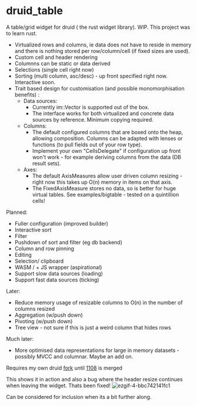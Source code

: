 # druid_table

A table/grid widget for druid ( the rust widget library). WIP.
This project was to learn rust.

* Virtualized rows and columns, ie data does not have to reside in memory and there is nothing stored per row/column/cell (if fixed sizes are used).
* Custom cell and header rendering
* Columnns can be static or data derived
* Selections (single cell right now)
* Sorting (multi column, asc/desc) - up front specified right now. Interactive soon.
* Trait based design for customisation (and possible monomorphisation benefits) :
    * Data sources:
        * Currently im::Vector is supported out of the box.
        * The interface works for both virtualized and concrete data sources by reference. Minimum copying required. 
    * Columns:
        * The default configured columns that are boxed onto the heap, allowing composition. Columns can be adapted with lenses or functions (to pull fields out of your row type). 
        * Implement your own "CellsDelegate" if configuration up front won't work - for example deriving columns from the data (DB result sets).
    * Axes: 
        * The default AxisMeasures allow user driven column resizing - right now this takes up O(n) memory in items on that axis. 
        * The FixedAxisMeasure stores no data, so is better for huge virtual tables. See examples/bigtable - tested on a quintillion cells!

Planned:
  * Fuller configuration (improved builder)
  * Interactive sort
  * Filter
  * Pushdown of sort and filter (eg db backend)
  * Column and row pinning
  * Editing
  * Selection/ clipboard
  * WASM / + JS wrapper (aspirational)
  * Support slow data sources (loading)
  * Support fast data sources (ticking)
  
Later: 
  * Reduce memory usage of resizable columns to O(n) in the number of columns resized
  * Aggregation (w/push down) 
  * Pivoting (w/push down)
  * Tree view - not sure if this is just a weird column that hides rows

Much later:
  * More optimised data representations for large in memory datasets - possibly MVCC and columnar. Maybe an add on.

Requires my own druid [fork](https://github.com/rjwittams/druid) until [1108](https://github.com/linebender/druid/pull/1108) is merged

This shows it in action and also a bug where the header resize continues when leaving the widget. Thats been fixed!
![ezgif-4-bbc742141fc1](https://user-images.githubusercontent.com/752137/89051955-e7e8f280-d34c-11ea-85ca-175f3e291ced.gif)

Can be considered for inclusion when its a bit further along.
